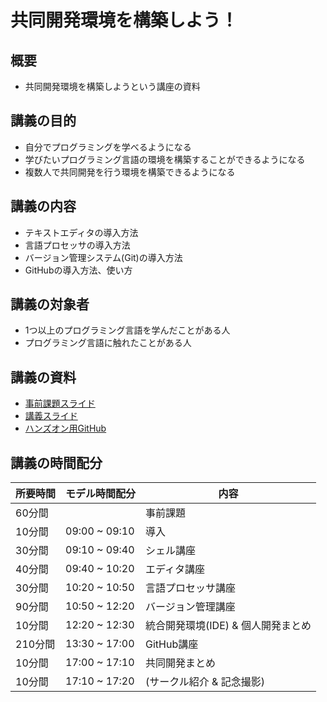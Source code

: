 # 共同開発環境を構築しよう！
## 概要
- 共同開発環境を構築しようという講座の資料

## 講義の目的
- 自分でプログラミングを学べるようになる
- 学びたいプログラミング言語の環境を構築することができるようになる
- 複数人で共同開発を行う環境を構築できるようになる

## 講義の内容
- テキストエディタの導入方法
- 言語プロセッサの導入方法
- バージョン管理システム(Git)の導入方法
- GitHubの導入方法、使い方

## 講義の対象者
- 1つ以上のプログラミング言語を学んだことがある人
- プログラミング言語に触れたことがある人

## 講義の資料
- [事前課題スライド](./LectureMaterials_Pre-challenge.pdf)
- [講義スライド](./LectureMaterials.pdf)
- [ハンズオン用GitHub](https://github.com/sotarokashiuchi/JointDevelopmentEnviromentLesson-BasedCodeForGolang)

## 講義の時間配分
|所要時間|モデル時間配分|内容|
|---|---|---|
|60分間|                |事前課題|
|10分間|09:00 ~ 09:10   |導入|
|30分間|09:10 ~ 09:40   |シェル講座|
|40分間|09:40 ~ 10:20   |エディタ講座|
|30分間|10:20 ~ 10:50   |言語プロセッサ講座|
|90分間|10:50 ~ 12:20   |バージョン管理講座|
|10分間|12:20 ~ 12:30   |統合開発環境(IDE) & 個人開発まとめ|
|210分間|13:30 ~ 17:00  |GitHub講座|
|10分間|17:00 ~ 17:10   |共同開発まとめ|
|10分間|17:10 ~ 17:20   |(サークル紹介 & 記念撮影)|
